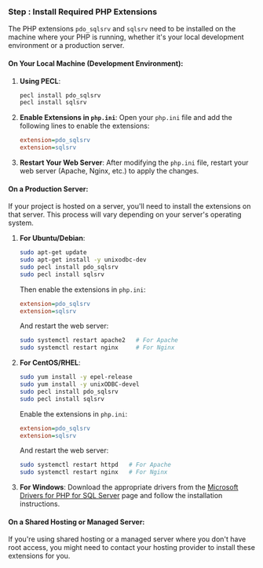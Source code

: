 ### Step : Install Required PHP Extensions

The PHP extensions `pdo_sqlsrv` and `sqlsrv` need to be installed on the machine where your PHP is running, whether it's your local development environment or a production server.

#### On Your Local Machine (Development Environment):

1. **Using PECL**:
   ```bash
   pecl install pdo_sqlsrv
   pecl install sqlsrv
   ```

2. **Enable Extensions in `php.ini`**:
   Open your `php.ini` file and add the following lines to enable the extensions:
   ```ini
   extension=pdo_sqlsrv
   extension=sqlsrv
   ```

3. **Restart Your Web Server**:
   After modifying the `php.ini` file, restart your web server (Apache, Nginx, etc.) to apply the changes.

#### On a Production Server:

If your project is hosted on a server, you'll need to install the extensions on that server. This process will vary depending on your server's operating system.

1. **For Ubuntu/Debian**:
   ```bash
   sudo apt-get update
   sudo apt-get install -y unixodbc-dev
   sudo pecl install pdo_sqlsrv
   sudo pecl install sqlsrv
   ```

   Then enable the extensions in `php.ini`:
   ```ini
   extension=pdo_sqlsrv
   extension=sqlsrv
   ```

   And restart the web server:
   ```bash
   sudo systemctl restart apache2   # For Apache
   sudo systemctl restart nginx     # For Nginx
   ```

2. **For CentOS/RHEL**:
   ```bash
   sudo yum install -y epel-release
   sudo yum install -y unixODBC-devel
   sudo pecl install pdo_sqlsrv
   sudo pecl install sqlsrv
   ```

   Enable the extensions in `php.ini`:
   ```ini
   extension=pdo_sqlsrv
   extension=sqlsrv
   ```

   And restart the web server:
   ```bash
   sudo systemctl restart httpd   # For Apache
   sudo systemctl restart nginx   # For Nginx
   ```

3. **For Windows**:
   Download the appropriate drivers from the [Microsoft Drivers for PHP for SQL Server](https://docs.microsoft.com/en-us/sql/connect/php/download-drivers-php-sql-server) page and follow the installation instructions.

#### On a Shared Hosting or Managed Server:

If you're using shared hosting or a managed server where you don't have root access, you might need to contact your hosting provider to install these extensions for you.

